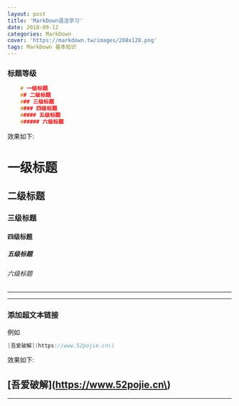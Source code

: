 ```yaml
---
layout: post
title: 'MarkDown语法学习'
date: 2018-09-12
categories: MarkDown
cover: 'https://markdown.tw/images/208x128.png'
tags: MarkDown 基本知识
---
```


### 标题等级
```C
	# 一级标题
	## 二级标题
	### 三级标题
	#### 四级标题
	##### 五级标题
	###### 六级标题
```
效果如下:
# 一级标题
## 二级标题
### 三级标题
#### 四级标题
##### 五级标题
###### 六级标题
--------------------- 
--------------------- 
### 添加超文本链接
例如  
```C
[吾爱破解](https://www.52pojie.cn\)
```
效果如下:

[吾爱破解](https://www.52pojie.cn\)
--------------------- 
--------------------- 